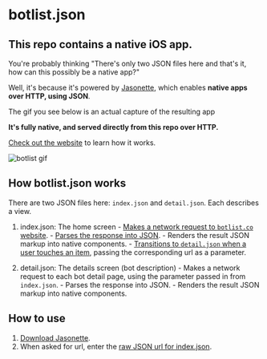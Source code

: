 # botlist.json
## This repo contains a native iOS app.
You're probably thinking "There's only two JSON files here and that's it, how can this possibly be a native app?"

Well, it's because it's powered by [Jasonette](https://www.jasonelle.com), which enables **native apps over HTTP, using JSON**.

The gif you see below is an actual capture of the resulting app

**It's fully native, and served directly from this repo over HTTP.**

[Check out the website](https://www.jasonelle.com) to learn how it works.

![botlist gif](https://raw.githubusercontent.com/gliechtenstein/images/master/botlist.gif)

## How botlist.json works

There are two JSON files here: `index.json` and `detail.json`. Each describes a view.

  1. index.json: The home screen
    - [Makes a network request to `botlist.co` website](./index.json#L7).
    - [Parses the response into JSON](./index.json#L21).
    - Renders the result JSON markup into native components.
    - [Transitions to `detail.json` when a user touches an item](./index.json#L54), passing the corresponding url as a parameter.

  2. detail.json: The details screen (bot description)
    - Makes a network request to each bot detail page, using the parameter passed in from `index.json`.
    - Parses the response into JSON.
    - Renders the result JSON markup into native components.

## How to use
1. [Download Jasonette](https://www.jasonelle.com).
2. When asked for url, enter the [raw JSON url for index.json](https://raw.githubusercontent.com/jasonelle/docs/develop/examples/jasonette/apps/botlist/index.json).
